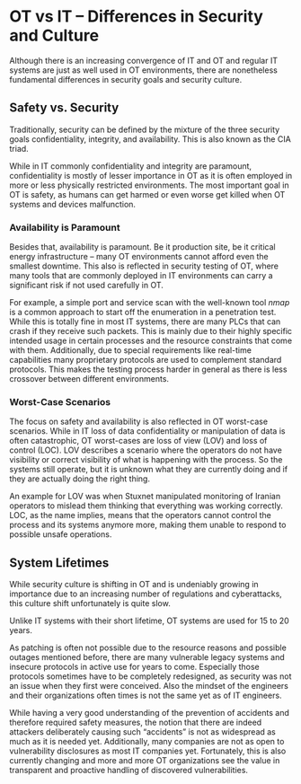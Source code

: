 # OT vs IT – Differences in Security and Culture

Although there is an increasing convergence of IT and OT and regular IT systems
are just as well used in OT environments, there are nonetheless fundamental
differences in security goals and security culture.

## Safety vs. Security

Traditionally, security can be defined by the mixture of the three security
goals confidentiality, integrity, and availability. This is also known as the
CIA triad.

While in IT commonly confidentiality and integrity are paramount,
confidentiality is mostly of lesser importance in OT as it is often employed in
more or less physically restricted environments. The most important goal in OT
is safety, as humans can get harmed or even worse get killed when OT systems and
devices malfunction.

### Availability is Paramount

Besides that, availability is paramount. Be it production
site, be it critical energy infrastructure – many OT environments cannot afford
even the smallest downtime. This also is reflected in security testing of OT,
where many tools that are commonly deployed in IT environments can carry a
significant risk if not used carefully in OT.

For example, a simple port and
service scan with the well-known tool _nmap_ is a common approach to start off
the enumeration in a penetration test. While this is totally fine in most IT
systems, there are many PLCs that can crash if they receive such packets. This
is mainly due to their highly specific intended usage in certain processes and
the resource constraints that come with them. Additionally, due to special
requirements like real-time capabilities many proprietary protocols are used to
complement standard protocols. This makes the testing process harder in general
as there is less crossover between different environments.

### Worst-Case Scenarios

The focus on safety and availability is also reflected in OT worst-case
scenarios. While in IT loss of data confidentiality or manipulation of data is
often catastrophic, OT worst-cases are loss of view (LOV) and loss of control
(LOC). LOV describes a scenario where the operators do not have visibility or
correct visibility of what is happening with the process. So the systems still
operate, but it is unknown what they are currently doing and if they are
actually doing the right thing.

An example for LOV was when Stuxnet manipulated
monitoring of Iranian operators to mislead them thinking that everything was
working correctly. LOC, as the name implies, means that the operators cannot
control the process and its systems anymore more, making them unable to respond
to possible unsafe operations.

## System Lifetimes

While security culture is shifting in OT and is undeniably growing in importance
due to an increasing number of regulations and cyberattacks, this culture shift
unfortunately is quite slow.

Unlike IT systems with their short lifetime, OT
systems are used for 15 to 20 years.

As patching is often not possible due to
the resource reasons and possible outages mentioned before, there are many
vulnerable legacy systems and insecure protocols in active use for years to
come. Especially those protocols sometimes have to be completely redesigned, as
security was not an issue when they first were conceived. Also the mindset of
the engineers and their organizations often times is not the same yet as of IT
engineers.

While having a very good understanding of the prevention of accidents
and therefore required safety measures, the notion that there are indeed
attackers deliberately causing such “accidents” is not as widespread as much as
it is needed yet. Additionally, many companies are not as open to vulnerability
disclosures as most IT companies yet. Fortunately, this is also currently
changing and more and more OT organizations see the value in transparent and
proactive handling of discovered vulnerabilities.
